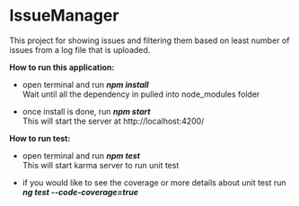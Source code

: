 # IssueManager

This project for showing issues and filtering them based on least number of issues from a log file that is uploaded. 

 **How to run this application:**
 + open terminal and run _**npm install**_   
    Wait until all the dependency in pulled into node_modules folder
 
 + once install is done, run _**npm start**_  
  This will start the server at http://localhost:4200/
 
  **How to run test:**
  + open terminal and run _**npm test**_  
  This will start karma server to run unit test
  
  + if you would like to see the coverage or more details about unit test run _**ng test --code-coverage=true**_  
  
   

